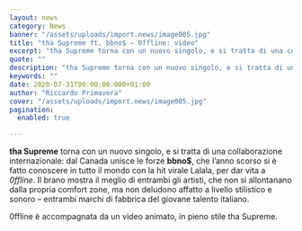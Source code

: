 ```yaml
---
layout: news
category: News
banner: "/assets/uploads/import.news/image005.jpg"
title: "tha Supreme ft. bbno$ – 0ffline: video"
excerpt: "tha Supreme torna con un nuovo singolo, e si tratta di una collaborazione internazionale: dal Canada unisce le forze bbno$, che l’anno scorso si è fatto conoscere in tutto il mondo con la hit virale Lalala, per dar vita a 0ffline. Il brano mostra il meglio di entrambi gli artisti, che non si allontanano dalla [&hellip"
quote: ""
description: "tha Supreme torna con un nuovo singolo, e si tratta di una collaborazione internazionale: dal Canada unisce le forze bbno$, che l’anno scorso si è fatto conoscere in tutto il mondo con la hit virale Lalala, per dar vita a 0ffline. Il brano mostra il meglio di entrambi gli artisti, che non si allontanano dalla [&hellip"
keywords: ""
date: 2020-07-31T00:00:00.000+01:00
author: "Riccardo Primavera"
cover: "/assets/uploads/import.news/image005.jpg"
pagination:
  enabled: true

---
```


**tha Supreme** torna con un nuovo singolo, e si tratta di una collaborazione internazionale: dal Canada unisce le forze **bbno$**, che l’anno scorso si è fatto conoscere in tutto il mondo con la hit virale Lalala, per dar vita a _0ffline_. Il brano mostra il meglio di entrambi gli artisti, che non si allontanano dalla propria comfort zone, ma non deludono affatto a livello stilistico e sonoro – entrambi marchi di fabbrica del giovane talento italiano.

0ffline è accompagnata da un video animato, in pieno stile tha Supreme.